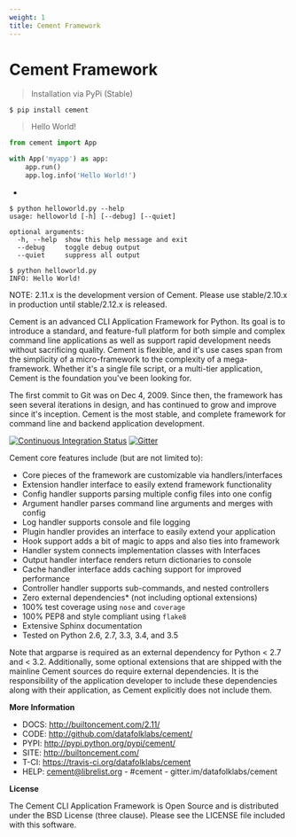 ```yaml
---
weight: 1
title: Cement Framework
---
```


# Cement Framework

> Installation via PyPi (Stable)

```
$ pip install cement
```

> Hello World!

```python
from cement import App

with App('myapp') as app:
    app.run()
    app.log.info('Hello World!')
```

-

```
$ python helloworld.py --help
usage: helloworld [-h] [--debug] [--quiet]

optional arguments:
  -h, --help  show this help message and exit
  --debug     toggle debug output
  --quiet     suppress all output

$ python helloworld.py
INFO: Hello World!
```


<aside class="warning">
NOTE: 2.11.x is the development version of Cement.  Please use stable/2.10.x 
in production until stable/2.12.x is released.
</aside>

Cement is an advanced CLI Application Framework for Python.  Its goal is to
introduce a standard, and feature-full platform for both simple and complex
command line applications as well as support rapid development needs without
sacrificing quality.  Cement is flexible, and it's use cases span from the
simplicity of a micro-framework to the complexity of a mega-framework.
Whether it's a single file script, or a multi-tier application, Cement is the
foundation you've been looking for.

The first commit to Git was on Dec 4, 2009.  Since then, the framework has
seen several iterations in design, and has continued to grow and improve
since it's inception.  Cement is the most stable, and complete framework for
command line and backend application development.

[![Continuous Integration Status](https://travis-ci.org/datafolklabs/cement.svg)](https://travis-ci.org/datafolklabs/cement) [![Gitter](https://badges.gitter.im/Join%20Chat.svg)](https://gitter.im/datafolklabs/cement?utm_source=badge&utm_medium=badge&utm_campaign=pr-badge)

Cement core features include (but are not limited to):

 * Core pieces of the framework are customizable via handlers/interfaces
 * Extension handler interface to easily extend framework functionality
 * Config handler supports parsing multiple config files into one config
 * Argument handler parses command line arguments and merges with config
 * Log handler supports console and file logging
 * Plugin handler provides an interface to easily extend your application
 * Hook support adds a bit of magic to apps and also ties into framework
 * Handler system connects implementation classes with Interfaces
 * Output handler interface renders return dictionaries to console
 * Cache handler interface adds caching support for improved performance
 * Controller handler supports sub-commands, and nested controllers
 * Zero external dependencies* (not including optional extensions)
 * 100% test coverage using `nose` and `coverage`
 * 100% PEP8 and style compliant using `flake8`
 * Extensive Sphinx documentation
 * Tested on Python 2.6, 2.7, 3.3, 3.4, and 3.5

<aside class="notice">
Note that argparse is required as an external dependency for Python < 2.7
and < 3.2.  Additionally, some optional extensions that are shipped with the
mainline Cement sources do require external dependencies.  It is the
responsibility of the application developer to include these dependencies
along with their application, as Cement explicitly does not include them.
</aside>

**More Information**

 * DOCS: http://builtoncement.com/2.11/
 * CODE: http://github.com/datafolklabs/cement/
 * PYPI: http://pypi.python.org/pypi/cement/
 * SITE: http://builtoncement.com/
 * T-CI: https://travis-ci.org/datafolklabs/cement
 * HELP: cement@librelist.org - #cement - gitter.im/datafolklabs/cement


**License**

The Cement CLI Application Framework is Open Source and is distributed under
the BSD License (three clause).  Please see the LICENSE file included with
this software.

